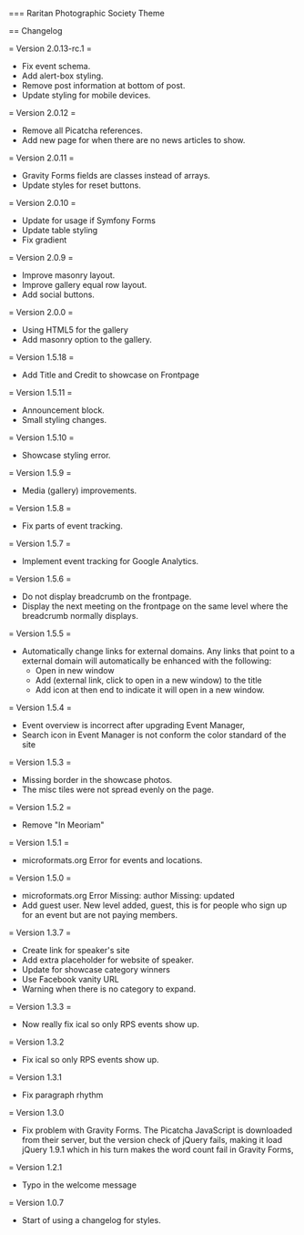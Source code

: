 === Raritan Photographic Society Theme

== Changelog

= Version 2.0.13-rc.1 =
* Fix event schema.
* Add alert-box styling.
* Remove post information at bottom of post.
* Update styling for mobile devices.

= Version 2.0.12 =
* Remove all Picatcha references.
* Add new page for when there are no news articles to show.

= Version 2.0.11 =
* Gravity Forms fields are classes instead of arrays.
* Update styles for reset buttons.

= Version 2.0.10 =
* Update for usage if Symfony Forms
* Update table styling
* Fix gradient

= Version 2.0.9 =
* Improve masonry layout.
* Improve gallery equal row layout.
* Add social buttons.

= Version 2.0.0 =
* Using HTML5 for the gallery
* Add masonry option to the gallery.

= Version 1.5.18 =
* Add Title and Credit to showcase on Frontpage

= Version 1.5.11 =
* Announcement block.
* Small styling changes.

= Version 1.5.10 =
* Showcase styling error.

= Version 1.5.9 =
* Media (gallery) improvements.

= Version 1.5.8 =
* Fix parts of event tracking.

= Version 1.5.7 =
* Implement event tracking for Google Analytics.

= Version 1.5.6 =
* Do not display breadcrumb on the frontpage.
* Display the next meeting on the frontpage on the same level where the
  breadcrumb normally displays.

= Version 1.5.5 =
* Automatically change links for external domains.
  Any links that point to a external domain will automatically be enhanced
  with the following:
  * Open in new window
  * Add (external link, click to open in a new window) to the title
  * Add icon at then end to indicate it will open in a new window.

= Version 1.5.4 =
* Event overview is incorrect after upgrading Event Manager,
* Search icon in Event Manager is not conform the color standard of the site

= Version 1.5.3 =
* Missing border in the showcase photos.
* The misc tiles were not spread evenly on the page.

= Version 1.5.2 =
* Remove "In Meoriam"

= Version 1.5.1 =
* microformats.org Error for events and locations.

= Version 1.5.0 =
* microformats.org Error
  Missing: author
  Missing: updated
* Add guest user.
  New level added, guest, this is for people who sign up for an event but
  are not paying members.

= Version 1.3.7 =
 * Create link for speaker's site
 * Add extra placeholder for website of speaker.
 * Update for showcase category winners
 * Use Facebook vanity URL
 * Warning when there is no category to expand.

= Version 1.3.3 =
* Now really fix ical so only RPS events show up.

= Version 1.3.2
* Fix ical so only RPS events show up.

= Version 1.3.1
* Fix paragraph rhythm

= Version 1.3.0
* Fix problem with Gravity Forms.
  The Picatcha JavaScript is downloaded from their server, but the version
  check of jQuery fails, making it load jQuery 1.9.1 which in his turn makes
  the word count fail in Gravity Forms,

= Version 1.2.1
* Typo in the welcome message

= Version 1.0.7
* Start of using a changelog for styles.

